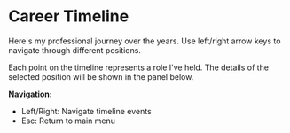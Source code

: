 # Career Timeline

Here's my professional journey over the years. Use left/right arrow keys to navigate through different positions.

Each point on the timeline represents a role I've held. The details of the selected position will be shown in the panel below.

**Navigation:**
- Left/Right: Navigate timeline events
- Esc: Return to main menu
